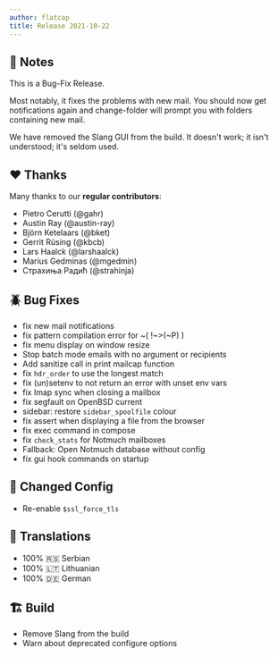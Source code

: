 ```yaml
---
author: flatcap
title: Release 2021-10-22
---
```


## :book: Notes

This is a Bug-Fix Release.

Most notably, it fixes the problems with new mail.
You should now get notifications again and change-folder will prompt you with
folders containing new mail.

We have removed the Slang GUI from the build.
It doesn't work; it isn't understood; it's seldom used.

## :heart: Thanks

Many thanks to our **regular contributors**:

- Pietro Cerutti (@gahr)
- Austin Ray (@austin-ray)
- Björn Ketelaars (@bket)
- Gerrit Rüsing (@kbcb)
- Lars Haalck (@larshaalck)
- Marius Gedminas (@mgedmin)
- Страхиња Радић (@strahinja)

## :beetle: Bug Fixes

- fix new mail notifications
- fix pattern compilation error for ~( !~>(~P) )
- fix menu display on window resize
- Stop batch mode emails with no argument or recipients
- Add sanitize call in print mailcap function
- fix `hdr_order` to use the longest match
- fix (un)setenv to not return an error with unset env vars
- fix Imap sync when closing a mailbox
- fix segfault on OpenBSD current
- sidebar: restore `sidebar_spoolfile` colour
- fix assert when displaying a file from the browser
- fix exec command in compose
- fix `check_stats` for Notmuch mailboxes
- Fallback: Open Notmuch database without config
- fix gui hook commands on startup

## :wrench: Changed Config

- Re-enable `$ssl_force_tls`

## :black_flag: Translations

- 100% :serbia: Serbian
- 100% :lithuania: Lithuanian
- 100% :de: German

## :building_construction: Build

- Remove Slang from the build
- Warn about deprecated configure options

